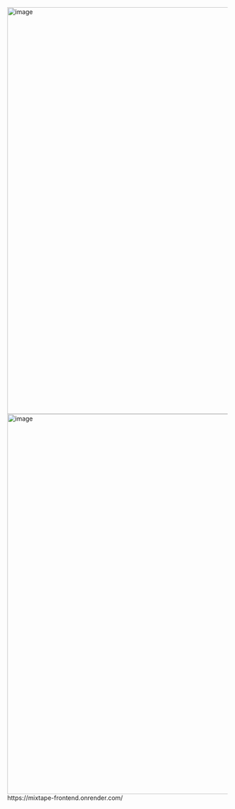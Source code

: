 <img width="1101" height="930" alt="image" src="https://github.com/user-attachments/assets/f64002d7-aa69-4b6d-95b6-f7fc1d238d1a" />
<img width="1191" height="869" alt="image" src="https://github.com/user-attachments/assets/1fdf8ae4-b1bd-4b7a-bd53-ecd6c96617ce" />
https://mixtape-frontend.onrender.com/
